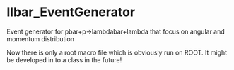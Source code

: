 # llbar_EventGenerator
Event generator for pbar+p->lambdabar+lambda that focus on angular and momentum distribution

Now there is only a root macro file which is obviously run on ROOT.
It might be developed in to a class in the future!
